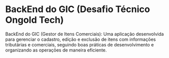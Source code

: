 # BackEnd do GIC (Desafio Técnico Ongold Tech)
BackEnd do GIC (Gestor de Itens Comerciais): Uma aplicação desenvolvida para gerenciar o cadastro, edição e exclusão de itens com informações tributárias e comerciais, seguindo boas práticas de desenvolvimento e organizando as operações de maneira eficiente.
